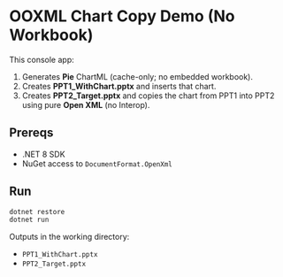 # OOXML Chart Copy Demo (No Workbook)

This console app:
1. Generates **Pie** ChartML (cache-only; no embedded workbook).
2. Creates **PPT1_WithChart.pptx** and inserts that chart.
3. Creates **PPT2_Target.pptx** and copies the chart from PPT1 into PPT2 using pure **Open XML** (no Interop).

## Prereqs
- .NET 8 SDK
- NuGet access to `DocumentFormat.OpenXml`

## Run
```bash
dotnet restore
dotnet run
```
Outputs in the working directory:
- `PPT1_WithChart.pptx`
- `PPT2_Target.pptx`
